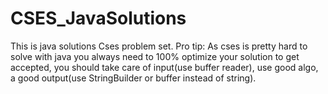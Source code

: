 # CSES_JavaSolutions
This is java solutions Cses problem set.
Pro tip: As cses is pretty hard to solve with java you always need to 100% optimize your solution to get accepted, you should take care of input(use buffer reader), use good algo, a good output(use StringBuilder or buffer instead of string).
